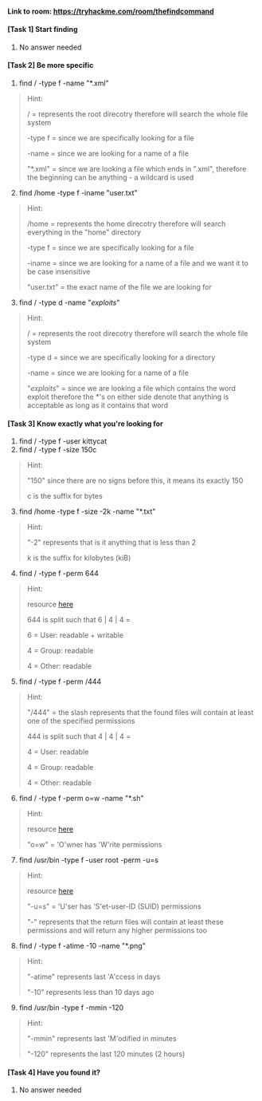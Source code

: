 #### Link to room: https://tryhackme.com/room/thefindcommand

#### [Task 1] Start finding 
   1. No answer needed  

#### [Task 2] Be more specific 
   1. find / -type f -name "*.xml"
> Hint:
>
> / = represents the root direcotry therefore will search the whole file system
>
> -type f = since we are specifically looking for a file 
>
> -name = since we are looking for a name of a file 
>
> "*.xml" = since we are looking a file which ends in ".xml", therefore the beginning can be anything - a wildcard is used
   2. find /home -type f -iname "user.txt"
> Hint:
>
> /home = represents the home direcotry therefore will search everything in the "home" directory
>
> -type f = since we are specifically looking for a file 
>
> -iname = since we are looking for a name of a file and we want it to be case insensitive 
>
> "user.txt" = the exact name of the file we are looking for
   3. find / -type d -name "*exploits*"
> Hint:
>
> / = represents the root direcotry therefore will search the whole file system
>
> -type d = since we are specifically looking for a directory 
>
> -name = since we are looking for a name of a file 
>
> "*exploits*" = since we are looking a file which contains the word exploit therefore the *'s on either side denote that anything is acceptable as long as it contains that word

#### [Task 3] Know exactly what you're looking for 
   1. find / -type f -user kittycat  
   2. find / -type f -size 150c
> Hint: 
>
> "150" since there are no signs before this, it means its exactly 150
>
> c is the suffix for bytes
   3. find /home -type f -size -2k -name "*.txt"
> Hint:
>
> "-2" represents that is it anything that is less than 2 
>
> k is the suffix for kilobytes (kiB)
   4. find / -type f -perm 644
> Hint: 
>
> resource [here](https://www.oreilly.com/library/view/linux-pocket-guide/9780596806347/re44.html)
>
> 644 is split such that 6 |  4  | 4   =  
>
> 6 = User: readable + writable
>
> 4 = Group: readable 
>
> 4 = Other: readable
   5. find / -type f -perm /444  
> Hint:
>
> "/444" = the slash represents that the found files will contain at least one of the specified permissions
>
> 444 is split such that 4 |  4  | 4   =  
>
> 4 = User: readable
>
> 4 = Group: readable 
>
> 4 = Other: readable
   6. find / -type f -perm o=w -name "*.sh" 
> Hint: 
>
> resource [here](https://www.ibm.com/support/knowledgecenter/SSLTBW_2.1.0/com.ibm.zos.v2r1.bpxa400/sym.htm)
>
> "o=w" = 'O'wner has 'W'rite permissions 
>
   7. find /usr/bin -type f -user root -perm -u=s
> Hint: 
>
> resource [here](https://www.ibm.com/support/knowledgecenter/SSLTBW_2.1.0/com.ibm.zos.v2r1.bpxa400/sym.htm)
>
> "-u=s" = 'U'ser has 'S'et-user-ID (SUID) permissions 
>
> "-" represents that the return files will contain at least these permissions and will return any higher permissions too

   8. find / -type f -atime -10 -name "*.png"
> Hint:
>
> "-atime" represents last 'A'ccess in days 
>
> "-10" represents less than 10 days ago 
   9. find /usr/bin -type f -mmin -120
> Hint:
>
> "-mmin" represents last 'M'odified in minutes
>
> "-120" represents the last 120 minutes (2 hours)

#### [Task 4] Have you found it? 
   1. No answer needed
